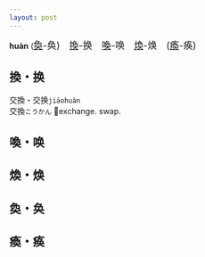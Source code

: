 ```yaml
---
layout: post
---
```


**huàn** (<big>[奐]({{site.url}}{{page.url}}#奐・奂)-奂)　[換]({{site.url}}{{page.url}}#換・换)-换　[喚]({{site.url}}{{page.url}}#喚・唤)-唤　[煥]({{site.url}}{{page.url}}#煥・焕)-焕　([瘓]({{site.url}}{{page.url}}#瘓・痪)-痪)</big>

## 換・换

<ruby>交換・交换`jiāohuàn`</ruby>   
<ruby>交換`こうかん`</ruby>
💱exchange. swap.

## 喚・唤

## 煥・焕

## 奐・奂

## 瘓・痪
